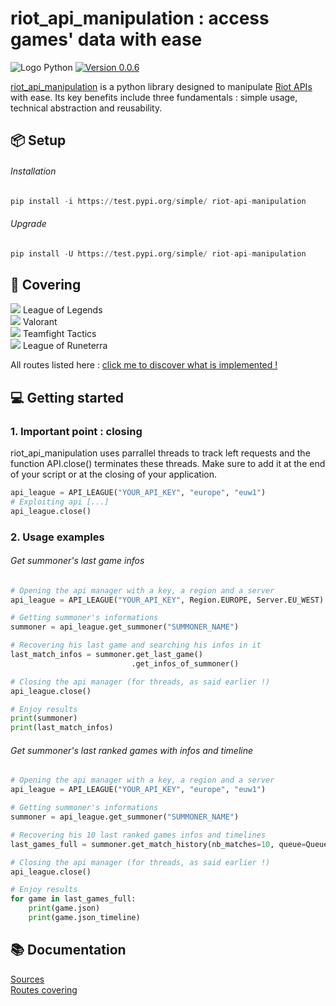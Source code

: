 # riot_api_manipulation : access games' data with ease
![Logo Python](https://img.shields.io/badge/python-3670A0?style=for-the-badge&logo=python&logoColor=ffdd54) [![Version 0.0.6](https://img.shields.io/badge/0.0.5-%2316c60c.svg?style=for-the-badge&label=version)](https://test.pypi.org/project/riot-api-manipulation/)

[riot_api_manipulation](https://test.pypi.org/project/riot-api-manipulation/) is a python library designed to manipulate [Riot APIs](https://developer.riotgames.com/apis) with ease. Its key benefits include three fundamentals : simple usage, technical abstraction and reusability.

## 📦 Setup

###### Installation
```python
pip install -i https://test.pypi.org/simple/ riot-api-manipulation 
```

###### Upgrade
```python
pip install -U https://test.pypi.org/simple/ riot-api-manipulation 
```

## 💯 Covering

![](https://geps.dev/progress/40) League of Legends  <BR>
![](https://geps.dev/progress/40) Valorant           <BR>
![](https://geps.dev/progress/0) Teamfight Tactics   <BR>
![](https://geps.dev/progress/0) League of Runeterra <BR>

All routes listed here : [click me to discover what is implemented !](./docs/apis_covering.md)

## 💻 Getting started

### 1. Important point : closing

riot_api_manipulation uses parrallel threads to track left requests and the function API.close() terminates these threads.
Make sure to add it at the end of your script or at the closing of your application.
```python
api_league = API_LEAGUE("YOUR_API_KEY", "europe", "euw1")
# Exploiting api [...]
api_league.close()
```

### 2. Usage examples

###### Get summoner's last game infos
```python
# Opening the api manager with a key, a region and a server
api_league = API_LEAGUE("YOUR_API_KEY", Region.EUROPE, Server.EU_WEST)

# Getting summoner's informations
summoner = api_league.get_summoner("SUMMONER_NAME")

# Recovering his last game and searching his infos in it
last_match_infos = summoner.get_last_game()
                           .get_infos_of_summoner()

# Closing the api manager (for threads, as said earlier !)
api_league.close()

# Enjoy results
print(summoner)
print(last_match_infos)
```

###### Get summoner's last ranked games with infos and timeline
```python
# Opening the api manager with a key, a region and a server
api_league = API_LEAGUE("YOUR_API_KEY", "europe", "euw1")

# Getting summoner's informations
summoner = api_league.get_summoner("SUMMONER_NAME")

# Recovering his 10 last ranked games infos and timelines
last_games_full = summoner.get_match_history(nb_matches=10, queue=QueueType.RANKED, load_infos=True, load_timelines=True)

# Closing the api manager (for threads, as said earlier !)
api_league.close()

# Enjoy results
for game in last_games_full:
    print(game.json)
    print(game.json_timeline)
```

## 📚 Documentation

[Sources](./riot_api/) <BR>
[Routes covering](./docs/apis_covering.md/) <BR>

